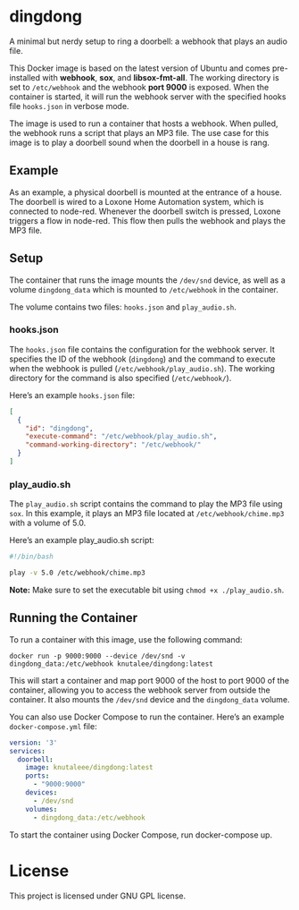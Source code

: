 # dingdong
A minimal but nerdy setup to ring a doorbell: a webhook that plays an audio file.

This Docker image is based on the latest version of Ubuntu and comes pre-installed with **webhook**, **sox**, and **libsox-fmt-all**. The working directory is set to `/etc/webhook` and the webhook **port 9000** is exposed. When the container is started, it will run the webhook server with the specified hooks file `hooks.json` in verbose mode.

The image is used to run a container that hosts a webhook. When pulled, the webhook runs a script that plays an MP3 file. The use case for this image is to play a doorbell sound when the doorbell in a house is rang.

## Example
As an example, a physical doorbell is mounted at the entrance of a house. The doorbell is wired to a Loxone Home Automation system, which is connected to node-red. Whenever the doorbell switch is pressed, Loxone triggers a flow in node-red. This flow then pulls the webhook and plays the MP3 file.

## Setup
The container that runs the image mounts the `/dev/snd` device, as well as a volume `dingdong_data` which is mounted to `/etc/webhook` in the container.

The volume contains two files: `hooks.json` and `play_audio.sh`.

### hooks.json
The `hooks.json` file contains the configuration for the webhook server. It specifies the ID of the webhook (`dingdong`) and the command to execute when the webhook is pulled (`/etc/webhook/play_audio.sh`). The working directory for the command is also specified (`/etc/webhook/`).

Here’s an example `hooks.json` file:
``` json
[
  {
    "id": "dingdong",
    "execute-command": "/etc/webhook/play_audio.sh",
    "command-working-directory": "/etc/webhook/"
  }
]
```
### play_audio.sh
The `play_audio.sh` script contains the command to play the MP3 file using `sox`. In this example, it plays an MP3 file located at `/etc/webhook/chime.mp3` with a volume of 5.0.

Here’s an example play_audio.sh script:
``` bash
#!/bin/bash

play -v 5.0 /etc/webhook/chime.mp3
```
**Note:** Make sure to set the executable bit using `chmod +x ./play_audio.sh`.

## Running the Container
To run a container with this image, use the following command:

``` console
docker run -p 9000:9000 --device /dev/snd -v dingdong_data:/etc/webhook knutalee/dingdong:latest
```
This will start a container and map port 9000 of the host to port 9000 of the container, allowing you to access the webhook server from outside the container. It also mounts the `/dev/snd` device and the `dingdong_data` volume.

You can also use Docker Compose to run the container. Here’s an example `docker-compose.yml` file:
``` yaml
version: '3'
services:
  doorbell:
    image: knutaleee/dingdong:latest
    ports:
      - "9000:9000"
    devices:
      - /dev/snd
    volumes:
      - dingdong_data:/etc/webhook
```
To start the container using Docker Compose, run docker-compose up.

# License
This project is licensed under GNU GPL license.

